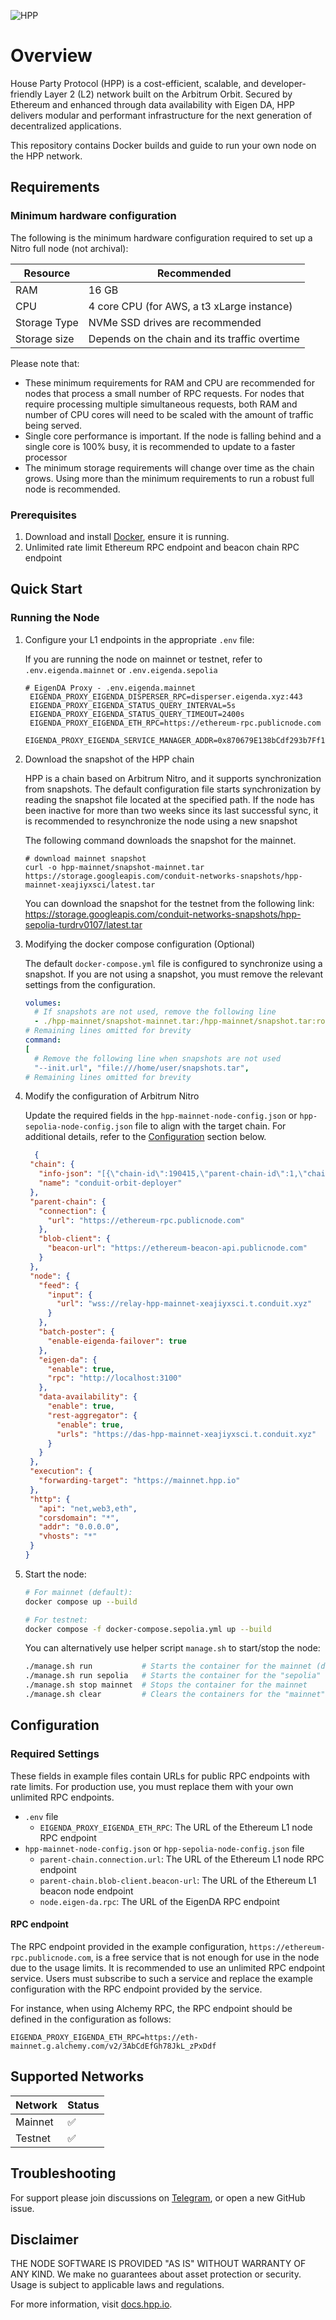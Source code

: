 ![HPP](./assets/HPP_primary_black.svg)

# Overview

House Party Protocol (HPP) is a cost-efficient, scalable, and developer-friendly Layer 2 (L2) network built on the 
Arbitrum Orbit. Secured by Ethereum and enhanced through data availability with Eigen DA, HPP delivers modular and 
performant infrastructure for the next generation of decentralized applications.

This repository contains Docker builds and guide to run your own node on the HPP network.

## Requirements

### Minimum hardware configuration

The following is the minimum hardware configuration required to set up a Nitro full node (not archival):

| Resource     | Recommended                                   |
|--------------|-----------------------------------------------|
| RAM          | 16 GB                                         |
| CPU          | 4 core CPU (for AWS, a t3 xLarge instance)    |
| Storage Type | NVMe SSD drives are recommended               |
| Storage size | Depends on the chain and its traffic overtime |

Please note that:

* These minimum requirements for RAM and CPU are recommended for nodes that process a small number of RPC requests. For
  nodes that require processing multiple simultaneous requests, both RAM and number of CPU cores will need to be scaled
  with the amount of traffic being served.
* Single core performance is important. If the node is falling behind and a single core is 100% busy, it is recommended
  to update to a faster processor
* The minimum storage requirements will change over time as the chain grows. Using more than the minimum requirements to
  run a robust full node is recommended.

### Prerequisites

1. Download and install [Docker](https://www.docker.com/), ensure it is running.
2. Unlimited rate limit Ethereum RPC endpoint and beacon chain RPC endpoint

## Quick Start

### Running the Node

1. Configure your L1 endpoints in the appropriate `.env` file:

   If you are running the node on mainnet or testnet, refer to `.env.eigenda.mainnet` or `.env.eigenda.sepolia`

   ```properties
   # EigenDA Proxy - .env.eigenda.mainnet
    EIGENDA_PROXY_EIGENDA_DISPERSER_RPC=disperser.eigenda.xyz:443
    EIGENDA_PROXY_EIGENDA_STATUS_QUERY_INTERVAL=5s
    EIGENDA_PROXY_EIGENDA_STATUS_QUERY_TIMEOUT=2400s
    EIGENDA_PROXY_EIGENDA_ETH_RPC=https://ethereum-rpc.publicnode.com
    EIGENDA_PROXY_EIGENDA_SERVICE_MANAGER_ADDR=0x870679E138bCdf293b7Ff14dD44b70FC97e12fc0
   ```

2. Download the snapshot of the HPP chain

   HPP is a chain based on Arbitrum Nitro, and it supports synchronization from snapshots. 
   The default configuration file starts synchronization by reading the snapshot file located at the specified path. 
   If the node has been inactive for more than two weeks since its last successful sync, it is recommended to resynchronize the node using a new snapshot

   The following command downloads the snapshot for the mainnet.
   ```shell
   # download mainnet snapshot
   curl -o hpp-mainnet/snapshot-mainnet.tar  https://storage.googleapis.com/conduit-networks-snapshots/hpp-mainnet-xeajiyxsci/latest.tar
   ```
   You can download the snapshot for the testnet from the following link: https://storage.googleapis.com/conduit-networks-snapshots/hpp-sepolia-turdrv0107/latest.tar

3. Modifying the docker compose configuration (Optional)

   The default `docker-compose.yml` file is configured to synchronize using a snapshot. If you are not using a snapshot, you must remove the relevant settings from the configuration.

   ```yaml
   volumes:
     # If snapshots are not used, remove the following line
     - ./hpp-mainnet/snapshot-mainnet.tar:/hpp-mainnet/snapshot.tar:ro
   # Remaining lines omitted for brevity
   command:
   [
     # Remove the following line when snapshots are not used
     "--init.url", "file:///home/user/snapshots.tar",
   # Remaining lines omitted for brevity
   ```

4. Modify the configuration of Arbitrum Nitro

   Update the required fields in the `hpp-mainnet-node-config.json` or `hpp-sepolia-node-config.json` file to align 
with the target chain. For additional details, refer to the [Configuration](#configuration) section below.

     ```json
       {
      "chain": {
        "info-json": "[{\"chain-id\":190415,\"parent-chain-id\":1,\"chain-name\":\"conduit-orbit-deployer\",\"chain-config\":{\"chainId\":190415,\"homesteadBlock\":0,\"daoForkBlock\":null,\"daoForkSupport\":true,\"eip150Block\":0,\"eip150Hash\":\"0x0000000000000000000000000000000000000000000000000000000000000000\",\"eip155Block\":0,\"eip158Block\":0,\"byzantiumBlock\":0,\"constantinopleBlock\":0,\"petersburgBlock\":0,\"istanbulBlock\":0,\"muirGlacierBlock\":0,\"berlinBlock\":0,\"londonBlock\":0,\"clique\":{\"period\":0,\"epoch\":0},\"arbitrum\":{\"EnableArbOS\":true,\"AllowDebugPrecompiles\":false,\"DataAvailabilityCommittee\":true,\"InitialArbOSVersion\":32,\"InitialChainOwner\":\"0xF91B7476e52374dD75fb3d598C5f2D5dc019fc90\",\"GenesisBlockNum\":0}},\"rollup\":{\"bridge\":\"0x9948eDFBb9e0b104bAd60393dBe79d0BC7937014\",\"inbox\":\"0xE0400a87d5Ee8a2Fc1dF2aAf4B6d8f89d0B9bE55\",\"sequencer-inbox\":\"0x9B26957a661bc862FA0d7eb21813Aa008d0Cc6E6\",\"rollup\":\"0xf0d2960a37B33567FF7507C2d59da021277663A1\",\"validator-utils\":\"0x84eA2523b271029FFAeB58fc6E6F1435a280db44\",\"validator-wallet-creator\":\"0x0A5eC2286bB15893d5b8f320aAbc823B2186BA09\",\"deployed-at\":22943219}}]",
        "name": "conduit-orbit-deployer"
      },
      "parent-chain": {
        "connection": {
          "url": "https://ethereum-rpc.publicnode.com"
        },
        "blob-client": {
          "beacon-url": "https://ethereum-beacon-api.publicnode.com"
        }
      },
      "node": {
        "feed": {
          "input": {
            "url": "wss://relay-hpp-mainnet-xeajiyxsci.t.conduit.xyz"
          }
        },
        "batch-poster": {
          "enable-eigenda-failover": true
        },
        "eigen-da": {
          "enable": true,
          "rpc": "http://localhost:3100"
        },
        "data-availability": {
          "enable": true,
          "rest-aggregator": {
            "enable": true,
            "urls": "https://das-hpp-mainnet-xeajiyxsci.t.conduit.xyz"
          }
        }
      },
      "execution": {
        "forwarding-target": "https://mainnet.hpp.io"
      },
      "http": {
        "api": "net,web3,eth",
        "corsdomain": "*",
        "addr": "0.0.0.0",
        "vhosts": "*"
      }
    }
    ```
5. Start the node:

   ```bash
   # For mainnet (default):
   docker compose up --build

   # For testnet:
   docker compose -f docker-compose.sepolia.yml up --build

   ```

   You can alternatively use helper script `manage.sh` to start/stop the node:

   ```bash
   ./manage.sh run           # Starts the container for the mainnet (default)
   ./manage.sh run sepolia   # Starts the container for the "sepolia" testnet
   ./manage.sh stop mainnet  # Stops the container for the mainnet 
   ./manage.sh clear         # Clears the containers for the "mainnet" (default)
   ```

## Configuration

### Required Settings

These fields in example files contain URLs for public RPC endpoints with rate limits. For production use, you must replace them with your own unlimited RPC endpoints.

- `.env` file
  - `EIGENDA_PROXY_EIGENDA_ETH_RPC`: The URL of the Ethereum L1 node RPC endpoint
- `hpp-mainnet-node-config.json` or `hpp-sepolia-node-config.json` file
  - `parent-chain.connection.url`: The URL of the Ethereum L1 node RPC endpoint
  - `parent-chain.blob-client.beacon-url`: The URL of the Ethereum L1 beacon node endpoint
  - `node.eigen-da.rpc`: The URL of the EigenDA RPC endpoint

#### RPC endpoint

The RPC endpoint provided in the example configuration, `https://ethereum-rpc.publicnode.com`, is a free service 
that is not enough for use in the node due to the usage limits. It is recommended to use an unlimited RPC endpoint 
service. Users must subscribe to such a service and replace the example configuration with the RPC endpoint provided 
by the service.

For instance, when using Alchemy RPC, the RPC endpoint should be defined in the configuration as follows:

```properties
EIGENDA_PROXY_EIGENDA_ETH_RPC=https://eth-mainnet.g.alchemy.com/v2/3AbCdEfGh78JkL_zPxDdf
```

## Supported Networks

| Network | Status |
|---------|--------|
| Mainnet | ✅      |
| Testnet | ✅      |

## Troubleshooting

For support please join discussions on [Telegram](https://t.me/aergoofficial), or open a new GitHub issue.

## Disclaimer

THE NODE SOFTWARE IS PROVIDED "AS IS" WITHOUT WARRANTY OF ANY KIND. We make no guarantees about asset protection or
security. Usage is subject to applicable laws and regulations.

For more information, visit [docs.hpp.io](https://docs.hpp.io/).

